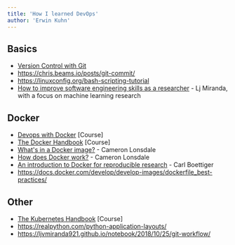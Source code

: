 ```yaml
---
title: 'How I learned DevOps'
author: 'Erwin Kuhn'
---
```


## Basics
- [Version Control with Git](http://swcarpentry.github.io/git-novice/)
- https://chris.beams.io/posts/git-commit/
- https://linuxconfig.org/bash-scripting-tutorial
- [How to improve software engineering skills as a researcher](https://ljvmiranda921.github.io/notebook/2020/11/15/data-science-swe/) - Lj Miranda, with a focus on machine learning research

## Docker
- [Devops with Docker](https://devopswithdocker.com/) [Course]
- [The Docker Handbook](https://github.com/fhsinchy/docker-handbook-projects/) [Course]
- [What's in a Docker image?](https://cameronlonsdale.com/2018/11/26/whats-in-a-docker-image/) - Cameron Lonsdale
- [How does Docker work?](https://cameronlonsdale.com/2019/03/25/how-does-docker-work/) - Cameron Lonsdale
- [An introduction to Docker for reproducible research](https://dl.acm.org/doi/10.1145/2723872.2723882) - Carl Boettiger
- https://docs.docker.com/develop/develop-images/dockerfile_best-practices/

## Other
- [The Kubernetes Handbook](https://www.freecodecamp.org/news/the-kubernetes-handbook/) [Course]
- https://realpython.com/python-application-layouts/
- https://ljvmiranda921.github.io/notebook/2018/10/25/git-workflow/
